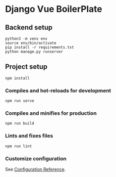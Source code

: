 # Django Vue BoilerPlate

## Backend setup
```
python3 -m venv env
source env/bin/activate
pip install -r requirements.txt
python manage.py runserver
```

## Project setup
```
npm install
```

### Compiles and hot-reloads for development
```
npm run serve
```

### Compiles and minifies for production
```
npm run build
```

### Lints and fixes files
```
npm run lint
```

### Customize configuration
See [Configuration Reference](https://cli.vuejs.org/config/).
